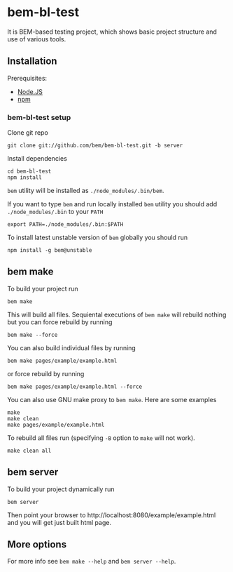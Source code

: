 # bem-bl-test

It is BEM-based testing project, which shows basic project structure and use of various tools.

## Installation

Prerequisites:

* [Node.JS](http://nodejs.org)
* [npm](http://npmjs.org)

### bem-bl-test setup

Clone git repo

    git clone git://github.com/bem/bem-bl-test.git -b server

Install dependencies

    cd bem-bl-test
    npm install

`bem` utility will be installed as `./node_modules/.bin/bem`.

If you want to type `bem` and run locally installed `bem` utility you should add `./node_modules/.bin` to your `PATH`

    export PATH=./node_modules/.bin:$PATH

To install latest unstable version of `bem` globally you should run

    npm install -g bem@unstable

## bem make

To build your project run

    bem make

This will build all files. Sequiental executions of `bem make` will rebuild nothing but you can force rebuild by running

    bem make --force

You can also build individual files by running

    bem make pages/example/example.html

or force rebuild by running

    bem make pages/example/example.html --force

You can also use GNU make proxy to `bem make`. Here are some examples

    make
    make clean
    make pages/example/example.html

To rebuild all files run (specifying `-B` option to `make` will not work).

    make clean all

## bem server

To build your project dynamically run

    bem server

Then point your browser to http://localhost:8080/example/example.html and you will get just built html page.

## More options

For more info see `bem make --help` and `bem server --help`.
